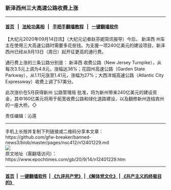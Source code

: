 ### 新泽西州三大高速公路收费上涨
------------------------

#### [首页](https://github.com/gfw-breaker/banned-news3/blob/master/README.md) &nbsp;&nbsp;|&nbsp;&nbsp; [法轮功真相](https://github.com/begood0513/basic/blob/master/README.md)  &nbsp;&nbsp;|&nbsp;&nbsp; [手把手翻墙教程](https://github.com/gfw-breaker/guides/wiki)  &nbsp;&nbsp;|&nbsp;&nbsp; [一键翻墙软件](https://github.com/gfw-breaker/nogfw/blob/master/README.md)  



<div><p>
 【大纪元2020年09月14日讯】（大纪元记者赵芬妮简讯报导）今后，
 <ok href="https://www.epochtimes.com/gb/tag/%E6%96%B0%E6%B3%BD%E8%A5%BF.html">
  新泽西
 </ok>
 州车主在使用三大高速公路时需要多花些钱。为支援一项240亿美元的建设项目，新泽西州已经从9月13日（周日）起开征更高的通行费。
</p>
<p>
 通行费上涨的三条公路分别是：
 <ok href="https://www.epochtimes.com/gb/tag/%E6%96%B0%E6%B3%BD%E8%A5%BF.html">
  新泽西
 </ok>
 收费公路（New Jersey Turnpike），从每次3.5元上调为4.8元，涨幅达36%；花园州高速公路（Garden State Parkway），从1.11元涨至1.41元，涨幅为27%；大西洋城高速公路（Atlantic City Expressway）收费上调了57美分。
</p>
<p>
 此次涨价在5月获得新州
 <ok href="https://www.epochtimes.com/gb/tag/%E5%85%AC%E8%B7%AF%E7%AE%A1%E7%90%86%E5%B1%80.html">
  公路管理局
 </ok>
 批准，将为新州带来240亿美元的建设资金，其中160亿美元将用于拓宽收费公路和绿化道路建设，以及翻修新州连结宾州的一座大桥。◇
</p>
<p>
 责任编辑：沁莲
</p>
</div>
<hr/>
手机上长按并复制下列链接或二维码分享本文章：<br/>
https://github.com/gfw-breaker/banned-news3/blob/master/pages/nsc412/n12401229.md <br/>
<a href='https://github.com/gfw-breaker/banned-news3/blob/master/pages/nsc412/n12401229.md'><img src='https://github.com/gfw-breaker/banned-news3/blob/master/pages/nsc412/n12401229.md.png'/></a> <br/>
原文地址（需翻墙访问）：https://www.epochtimes.com/gb/20/9/14/n12401229.htm


------------------------
#### [首页](https://github.com/gfw-breaker/banned-news3/blob/master/README.md) &nbsp;|&nbsp; [一键翻墙软件](https://github.com/gfw-breaker/nogfw/blob/master/README.md) &nbsp;| [《九评共产党》](https://github.com/gfw-breaker/9ping.md/blob/master/README.md#九评之一评共产党是什么) | [《解体党文化》](https://github.com/gfw-breaker/jtdwh.md/blob/master/README.md) | [《共产主义的终极目的》](https://github.com/gfw-breaker/gczydzjmd.md/blob/master/README.md)


<img src='http://gfw-breaker.win/banned-news3/pages/nsc412/n12401229.md' width='0px' height='0px'/>